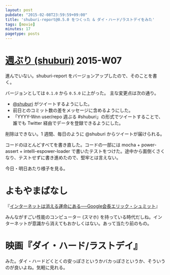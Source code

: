 ```yaml
---
layout: post
pubdate: "2015-02-08T23:59:59+09:00"
title: 'shuburi-report@0.5.0 をつくった & ダイ・ハード/ラストデイをみた'
tags: [movie]
minutes: 17
pagetype: posts
---
```

# [週ぶり (shuburi)][shuburi] 2015-W07

進んでいない。shuburi-report をバージョンアップしたので、そのことを書く。

バージョンとしては `0.1.0` から `0.5.0` に上がった。 主な変更点は次の通り。

- [@shuburi](https://twitter.com/shuburi) がツイートするようにした。
- 前日とのコミット数の差をメッセージに含めるようにした。
- 「YYYY-Wnn user/repo 週ぶる #shuburi」の形式でツイートすることで、誰でも Twitter 経由でデータを登録できるようにした。

削除はできない。1 週間、毎日のように @shuburi からツイートが届けられる。

コードのほとんどすべてを書き直した。コードの一部には mocha + power-assert + intelli-espower-loader で書いたテストをつけた。途中から面倒くさくなり、テストせずに書き進めたので、堅牢とは言えない。

今日・明日あたり様子を見る。

# よもやまばなし

『[インターネットは消える運命にある──Google会長エリック・シュミット](http://b.hatena.ne.jp/entry/241152012/comment/bouzuya)』

みんながすごい性能のコンピューター (スマホ) を持っている時代だしね。インターネットが意識から消えてもおかしくはない。あって当たり前のもの。

# 映画『ダイ・ハード/ラストデイ』

みた。ダイ・ハードどくとくの安っぽさというかバカっぽさというか、そういうのが良いよね。気軽に見れる。

[shuburi]: http://shuburi.org
